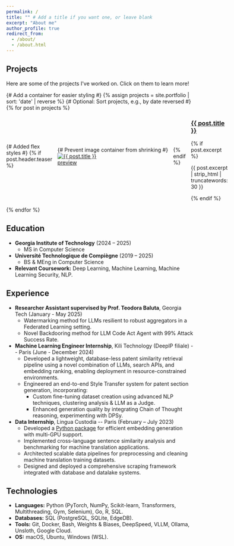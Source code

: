 ```yaml
---
permalink: /
title: "" # Add a title if you want one, or leave blank
excerpt: "About me"
author_profile: true
redirect_from:
  - /about/
  - /about.html
---
```


## Projects

Here are some of the projects I've worked on. Click on them to learn more!

<div class="portfolio-list"> {# Add a container for easier styling #}
{% assign projects = site.portfolio | sort: 'date' | reverse %} {# Optional: Sort projects, e.g., by date reversed #}
{% for post in projects %}
  <div class="portfolio-item" style="display: flex; align-items: center; gap: 1em; margin-bottom: 1em;"> {# Added flex styles #}
    {% if post.header.teaser %}
      <div class="portfolio-item-teaser" style="flex-shrink: 0;"> {# Prevent image container from shrinking #}
        <a href="{{ post.url | relative_url }}">
          <img src="{{ post.header.teaser | relative_url }}" alt="{{ post.title }} preview" style="max-width: 150px; display: block;">
        </a>
      </div>
    {% endif %}
    <div class="portfolio-item-content">
      <h3><a href="{{ post.url | relative_url }}">{{ post.title }}</a></h3>
      {% if post.excerpt %}
        <p>{{ post.excerpt | strip_html | truncatewords: 30 }}</p>
      {% endif %}
    </div>
  </div>
{% endfor %}
</div>
<!-- 
*   **[Advancing AI for Patent Drafting at DeepIP](/portfolio/deepip-patent-ai/)**: Enhanced patent search and generation using LLMs and embeddings during an internship.
*   **[PyTorch Deep Learning Journey](/portfolio/pytorch-journey/)**: Implemented various deep learning architectures from scratch.
*   **[LLM Ranking & Bias Analysis Framework](/portfolio/llm-ranking-framework/)**: Built a framework for evaluating LLM ranking capabilities.
*   **[ModernPatentBert](/portfolio/modernpatentbert/)**: Continued pretraining and fine-tuning of BERT for patent classification.
*   **[Building Data Pipelines at Lingua Custodia](/portfolio/lingua-custodia/)**: Developed scalable data cleaning and alignment pipelines for machine translation.
*   **[Mastering the Machine Learning Toolkit](/portfolio/ml-toolkit-exploration/)**: Explored and compared various ML algorithms (Supervised, Unsupervised, RL) using Scikit-learn, Matplotlib, and Gymnasium.
*   **[Hackathon Language Assistant](/portfolio/hackathon-language-assistant/)**: Created an on-device language assistant using a quantized LLM and knowledge graphs. -->

## Education

*   **Georgia Institute of Technology** (2024 – 2025)
    *   MS in Computer Science
*   **Université Technologique de Compiègne** (2019 – 2025)
    *   BS & MEng in Computer Science
*   **Relevant Coursework:** Deep Learning, Machine Learning, Machine Learning Security, NLP.

## Experience

*   **Researcher Assistant supervised by Prof. Teodora Baluta**, Georgia Tech (January - May 2025)
    *   Watermarking method for LLMs resilient to robust aggregators in a Federated Learning setting.
    *   Novel Backdooring method for LLM Code Act Agent with 99% Attack Success Rate.
*   **Machine Learning Engineer Internship**, Kili Technology (DeepIP filiale) -- Paris (June - December 2024)
    *   Developed a lightweight, database-less patent similarity retrieval pipeline using a novel combination of LLMs, search APIs, and embedding ranking, enabling deployment in resource-constrained environments.
    *   Engineered an end-to-end Style Transfer system for patent section generation, incorporating:
        *   Custom fine-tuning dataset creation using advanced NLP techniques, clustering analysis & LLM as a Judge.
        *   Enhanced generation quality by integrating Chain of Thought reasoning, experimenting with DPSy.
*   **Data Internship**, Lingua Custodia -- Paris (February – July 2023)
    *   Developed a [Python package](https://gitlab.com/linguacustodia/easylaser) for efficient embedding generation with multi-GPU support.
    *   Implemented cross-language sentence similarity analysis and benchmarking for machine translation applications.
    *   Architected scalable data pipelines for preprocessing and cleaning machine translation training datasets.
    *   Designed and deployed a comprehensive scraping framework integrated with database and datalake systems.

## Technologies

*   **Languages:** Python (PyTorch, NumPy, Scikit-learn, Transformers, Multithreading, Gym, Selenium), Go, R, SQL.
*   **Databases:** SQL (PostgreSQL, SQLite, EdgeDB).
*   **Tools:** Git, Docker, Bash, Weights & Biases, DeepSpeed, VLLM, Ollama, Unsloth, Google Cloud.
*   **OS:** macOS, Ubuntu, Windows (WSL).